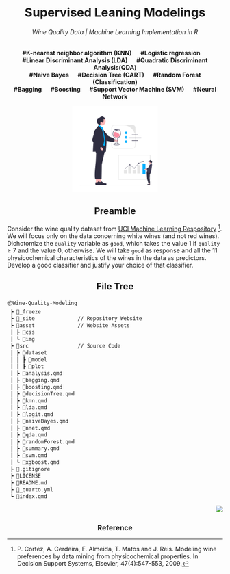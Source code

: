 <h1 align="center">Supervised Leaning Modelings</h1>
<h6 align="center">Wine Quality Data | Machine Learning Implementation in R</h6>
<p align="center"><b>#K-nearest neighbor algorithm (KNN)  &emsp; #Logistic regression &emsp; <br> #Linear Discriminant Analysis (LDA) &emsp; #Quadratic Discriminant Analysis(QDA) <br> #Naive Bayes  &emsp; #Decision Tree (CART) &emsp; #Random Forest (Classification) <br> #Bagging  &emsp; #Boosting &emsp; #Support Vector Machine (SVM) &emsp; #Neural Network <br></b></p>

<p align="center">
<a href="https://github.com/Sang-Buster/Wine-Quality-Modeling" target="_blank">
<img src="asset\img\logo.svg" width="200"/>
</a>
</p>

<h2 align="center">Preamble</h2>

Consider the wine quality dataset from [UCI Machine Learning Respository](https://archive.ics.uci.edu/ml/datasets/Wine+Quality) [^1]. We will focus only on the data concerning white wines (and not red wines). Dichotomize the `quality` variable as `good`, which takes the value 1 if `quality` ≥ 7 and the value 0, otherwise. We will take `good` as response and all the 11 physicochemical characteristics of the wines in the data as predictors. Develop a good classifier and justify your choice of that classifier.

<h2 align="center">File Tree</h2>

```
📦Wine-Quality-Modeling
 ┣ 📂_freeze
 ┣ 📂_site              // Repository Website
 ┣ 📂asset              // Website Assets
 ┃ ┣ 📂css
 ┃ ┗ 📂img
 ┣ 📂src                // Source Code
 ┃ ┣ 📂dataset
 ┃ ┃ ┣ 📂model
 ┃ ┃ ┣ 📂plot
 ┃ ┣ 📄analysis.qmd
 ┃ ┣ 📄bagging.qmd
 ┃ ┣ 📄boosting.qmd
 ┃ ┣ 📄decisionTree.qmd
 ┃ ┣ 📄knn.qmd
 ┃ ┣ 📄lda.qmd
 ┃ ┣ 📄logit.qmd
 ┃ ┣ 📄naiveBayes.qmd
 ┃ ┣ 📄nnet.qmd
 ┃ ┣ 📄qda.qmd
 ┃ ┣ 📄randomForest.qmd
 ┃ ┣ 📄summary.qmd
 ┃ ┣ 📄svm.qmd
 ┃ ┗ 📄xgboost.qmd 
 ┣ 📄.gitignore
 ┣ 📄LICENSE
 ┣ 📄README.md
 ┣ 📄_quarto.yml
 ┗ 📄index.qmd
```

<p align="right">
<a href="https://github.com/Sang-Buster/Wine-Quality-Modeling" target="_blank">
<img src="https://img.shields.io/github/last-commit/Sang-Buster/Wine-Quality-Modeling?label=Last%20commit"/>
</a>
</p>

<h3 align="center">Reference</h3>

[^1]: P. Cortez, A. Cerdeira, F. Almeida, T. Matos and J. Reis. Modeling wine preferences by data mining from physicochemical properties. In Decision Support Systems, Elsevier, 47(4):547-553, 2009.
